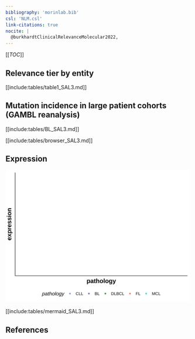 ```yaml
---
bibliography: 'morinlab.bib'
csl: 'NLM.csl'
link-citations: true
nocite: |
  @burkhardtClinicalRelevanceMolecular2022, 
---
```

[[_TOC_]]


## Relevance tier by entity

[[include:tables/table1_SAL3.md]]

## Mutation incidence in large patient cohorts (GAMBL reanalysis)

[[include:tables/BL_SAL3.md]]


[[include:tables/browser_SAL3.md]]

## Expression
![](images/gene_expression/SAL3_by_pathology.svg)
<!-- ORIGIN: burkhardtClinicalRelevanceMolecular2022b -->
<!-- BL: burkhardtClinicalRelevanceMolecular2022b -->

[[include:tables/mermaid_SAL3.md]]

## References

